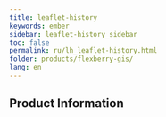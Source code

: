 ```yaml
---
title: leaflet-history
keywords: ember
sidebar: leaflet-history_sidebar
toc: false
permalink: ru/lh_leaflet-history.html
folder: products/flexberry-gis/
lang: en
---
```


## Product Information

